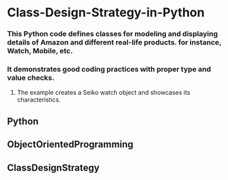 # Class-Design-Strategy-in-Python


### This Python code defines classes for modeling and displaying details of Amazon and different real-life products. for instance, Watch, Mobile, etc.
### It demonstrates good coding practices with proper type and value checks. 

1. The example creates a Seiko watch object and showcases its characteristics.

## Python 
## ObjectOrientedProgramming 
## ClassDesignStrategy
